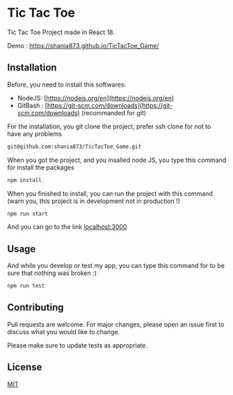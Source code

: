 # Tic Tac Toe

Tic Tac Toe Project made in React 18.

Demo : https://shania873.github.io/TicTacToe_Game/

## Installation

Before, you need to install this softwares:

- NodeJS: [https://nodejs.org/en](https://nodejs.org/en)
- GitBash : [https://git-scm.com/downloads](https://git-scm.com/downloads) (recommanded for git)

For the installation, you git clone the project, prefer ssh clone for not to have any problems

```bash
git@github.com:shania873/TicTacToe_Game.git
```

When you got the project, and you insalled node JS, you type this command for install the packages

```bash
npm install
```

When you finished to install, you can run the project with this command (warn you, this project is in development not in production !)

```bash
npm run start
```

And you can go to the link [localhost:3000](http://localhost:3000/)

## Usage

And while you develop or test my app, you can type this command for to be sure that nothing was broken :)

```bash
npm run test
```

## Contributing

Pull requests are welcome. For major changes, please open an issue first
to discuss what you would like to change.

Please make sure to update tests as appropriate.

## License

[MIT](https://choosealicense.com/licenses/mit/)
